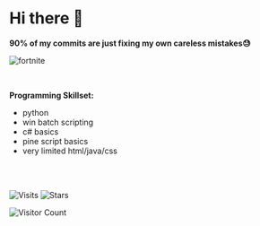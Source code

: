 # Hi there 👋
**90% of my commits are just fixing my own careless mistakes😓**



![fortnite](https://github.com/user-attachments/assets/b3f0d5b0-f8f3-41cc-88ba-eaa90930eecc)

<br>

**Programming Skillset:**
- python
- win batch scripting
- c# basics
- pine script basics
- very limited html/java/css


<br>
<br>

![Visits](https://komarev.com/ghpvc/?username=mirbyte&color=22a153&style=for-the-badge&abbreviated=true&label=PROFILE+VIEWS++)
![Stars](https://img.shields.io/badge/dynamic/json?label=GitHub%20Stars&style=for-the-badge&color=22a153&query=%24.stars&url=https://api.github-star-counter.workers.dev/user/mirbyte)



![Visitor Count](https://hit.yhype.me/github/profile?account_id=83219244)

